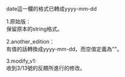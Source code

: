 date這一欄的格式已轉成yyyy-mm-dd

1.原始版：  
保留原本的string格式。

2.another_edition：  
有值的話轉換成yyyy-mm-dd，而空值定義為""。

3.modify_v1:  
收到3/13號的反饋所進行的修改。
